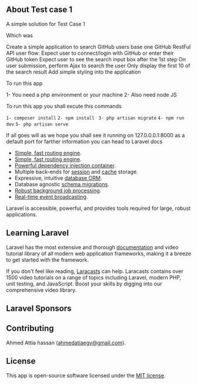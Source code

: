 
## About Test case 1

A simple  solution  for Test Case 1

Which was 

Create a simple application to search GitHub users base one GitHub RestFul API
user flow:
Expect user to connect/login with GitHub or enter their GitHub token
Expect user to see the search input box after the 1st step
On user submission, perform Ajax to search the user
Only display the first 10 of the search result
Add simple styling into the application

To run this app 

1- You need a php environment or your machine
2- Also need node JS


To run this app you shall excute this commands

```1- composer install```
```2- npm install ``` 
```3- php artisan migrate```
```4- npm run dev```
```5- php artisan serve ```



If all goes will as we hope you shall see it running on 127.0.0.0.1:8000 as a default port 
for farther information you can head to Laravel docs

- [Simple, fast routing engine](https://laravel.com).
- [Simple, fast routing engine](https://laravel.com/docs/routing).
- [Powerful dependency injection container](https://laravel.com/docs/container).
- Multiple back-ends for [session](https://laravel.com/docs/session) and [cache](https://laravel.com/docs/cache) storage.
- Expressive, intuitive [database ORM](https://laravel.com/docs/eloquent).
- Database agnostic [schema migrations](https://laravel.com/docs/migrations).
- [Robust background job processing](https://laravel.com/docs/queues).
- [Real-time event broadcasting](https://laravel.com/docs/broadcasting).

Laravel is accessible, powerful, and provides tools required for large, robust applications.

## Learning Laravel

Laravel has the most extensive and thorough [documentation](https://laravel.com/docs) and video tutorial library of all modern web application frameworks, making it a breeze to get started with the framework.

If you don't feel like reading, [Laracasts](https://laracasts.com) can help. Laracasts contains over 1500 video tutorials on a range of topics including Laravel, modern PHP, unit testing, and JavaScript. Boost your skills by digging into our comprehensive video library.

## Laravel Sponsors



## Contributing

Ahmed Attia hassan 
(ahmedatiaegy@gmail.com).


## License

This app  is open-source software licensed under the [MIT license](https://opensource.org/licenses/MIT).
